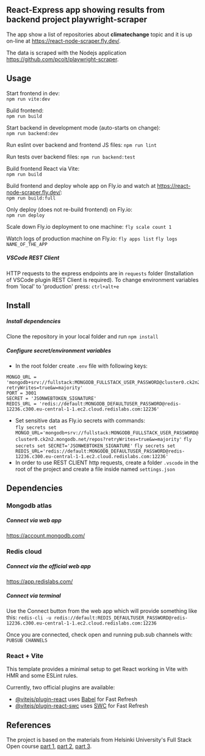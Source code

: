 ## React-Express app showing results from backend project playwright-scraper

The app show a list of repositories about **climatechange** topic and it is up on-line at https://react-node-scraper.fly.dev/.   
   
The data is scraped with the Nodejs application https://github.com/pcolt/playwright-scraper.

## Usage

Start frontend in dev:   
`npm run vite:dev`

Build frontend:   
`npm run build`

Start backend in development mode (auto-starts on change):   
`npm run backend:dev`

Run eslint over backend and frontend JS files:
`npm run lint`

Run tests over backend files:
`npm run backend:test`

Build frontend React via Vite:   
`npm run build`

Build frontend and deploy whole app on Fly.io and watch at https://react-node-scraper.fly.dev/:   
`npm run build:full`

Only deploy (does not re-build frontend) on Fly.io:   
`npm run deploy`

Scale down Fly.io deployment to one machine:
`fly scale count 1`

Watch logs of production machine on Fly.io:
`fly apps list`
`fly logs NAME_OF_THE_APP`

##### VSCode REST Client

HTTP requests to the express endpoints are in `requests` folder (Installation of VSCode plugin REST Client is required).
To change environment variables from 'local' to 'production' press:
`ctrl+alt+e`

## Install

##### Install dependencies
Clone the repository in your local folder and run `npm install`

##### Configure secret/environment variables
- In the root folder create `.env` file with following keys:   
```
MONGO_URL = 'mongodb+srv://fullstack:MONGODB_FULLSTACK_USER_PASSWORD@cluster0.ck2n2.mongodb.net/repos?retryWrites=true&w=majority'
PORT = 3001
SECRET = 'JSONWEBTOKEN_SIGNATURE'
REDIS_URL = 'redis://default:MONGODB_DEFAULTUSER_PASSWORD@redis-12236.c300.eu-central-1-1.ec2.cloud.redislabs.com:12236'
```
- Set sensitive data as Fly.io secrets with commands:   
`fly secrets set MONGO_URL='mongodb+srv://fullstack:MONGODB_FULLSTACK_USER_PASSWORD@cluster0.ck2n2.mongodb.net/repos?retryWrites=true&w=majority'`
`fly secrets set SECRET='JSONWEBTOKEN_SIGNATURE'`
`fly secrets set REDIS_URL='redis://default:MONGODB_DEFAULTUSER_PASSWORD@redis-12236.c300.eu-central-1-1.ec2.cloud.redislabs.com:12236'`
- In order to use REST CLIENT http requests, create a folder `.vscode` in the root of the project and create a file inside named `settings.json`

## Dependencies 

### Mongodb atlas

##### Connect via web app
https://account.mongodb.com/

### Redis cloud

##### Connect via the official web app

https://app.redislabs.com/ 

##### Connect via terminal
Use the Connect button from the web app which will provide something like this:
`redis-cli -u redis://default:REDIS_DEFAULTUSER_PASSWORD@redis-12236.c300.eu-central-1-1.ec2.cloud.redislabs.com:12236`

Once you are connected, check open and running pub.sub channels with:
`PUBSUB CHANNELS`

### React + Vite

This template provides a minimal setup to get React working in Vite with HMR and some ESLint rules.

Currently, two official plugins are available:

- [@vitejs/plugin-react](https://github.com/vitejs/vite-plugin-react/blob/main/packages/plugin-react/README.md) uses [Babel](https://babeljs.io/) for Fast Refresh
- [@vitejs/plugin-react-swc](https://github.com/vitejs/vite-plugin-react-swc) uses [SWC](https://swc.rs/) for Fast Refresh

## References

The project is based on the materials from Helsinki University's Full Stack Open course [part 1](https://fullstackopen.com/en/part1/), [part 2](https://fullstackopen.com/en/part2/), [part 3](https://fullstackopen.com/en/part3/).
